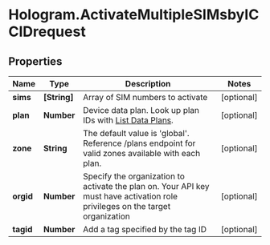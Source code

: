 # Hologram.ActivateMultipleSIMsbyICCIDrequest

## Properties
Name | Type | Description | Notes
------------ | ------------- | ------------- | -------------
**sims** | **[String]** | Array of SIM numbers to activate | [optional] 
**plan** | **Number** | Device data plan. Look up plan IDs with  [List Data Plans](#reference/device-management/data-plans/list-data-plans). | [optional] 
**zone** | **String** | The default value is 'global'. Reference /plans endpoint for valid zones available with each plan. | [optional] 
**orgid** | **Number** | Specify the organization to activate the plan on. Your API key must have activation role privileges on the target organization | [optional] 
**tagid** | **Number** | Add a tag specified by the tag ID | [optional] 


